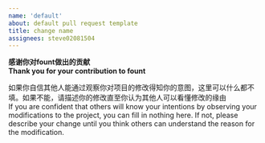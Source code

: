 ```yaml
---
name: 'default'
about: default pull request template
title: change name
assignees: steve02081504
---
```


**感谢你对fount做出的贡献**  
**Thank you for your contribution to fount**

如果你自信其他人能通过观察你对项目的修改得知你的意图，这里可以什么都不填。如果不能，请描述你的修改直至你认为其他人可以看懂修改的缘由  
If you are confident that others will know your intentions by observing your modifications to the project, you can fill in nothing here. If not, please describe your change until you think others can understand the reason for the modification.
